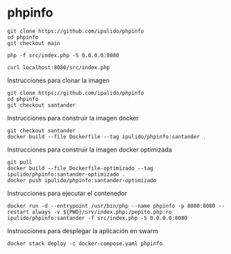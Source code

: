 # phpinfo

```
git clone https://github.com/ipulido/phpinfo
cd phpinfo
git checkout main
```
```
php -f src/index.php -S 0.0.0.0:8080
```
```
curl localhost:8080/src/index.php
```
Instrucciones para clonar la imagen
```
git clone https://github.com/ipulido/phpinfo
cd phpinfo
git checkout santander
```
Instrucciones para construir la imagen docker
```
git checkout santander
docker build --file Dockerfile --tag ipulido/phpinfo:santander .
```
Instrucciones para construir la imagen docker optimizada
```
git pull
docker build --file Dockerfile-optimizado --tag ipulido/phpinfo:santander-optimizado .
docker push ipulido/phpinfo:santander-optimizado
```
Instrucciones para ejecutar el contenedor
```
docker run -d --entrypoint /usr/bin/php --name phpinfo -p 8080:8080 --restart always -v ${PWD}/srv/index.php:/pepito.php:ro ipulido/phpinfo:santander -f src/index.php -S 0.0.0.0:8080
```
Instrucciones para desplegar la aplicación en swarm
```
docker stack deploy -c docker-compose.yaml phpinfo
```
